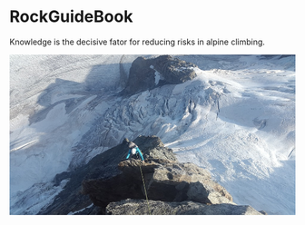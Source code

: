 # RockGuideBook

Knowledge is the decisive fator for reducing risks in alpine climbing.

![](https://github.com/zzcistaken/RockGuideBook/blob/master/images/readme.jpg)
